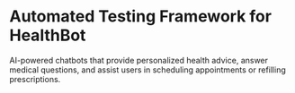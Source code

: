 # Automated Testing Framework for HealthBot
AI-powered chatbots that provide personalized health advice, answer medical questions, and assist users in scheduling appointments or refilling prescriptions.
